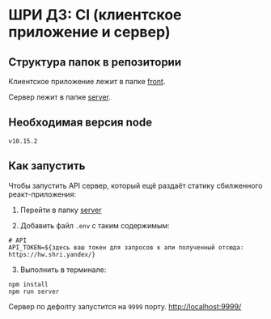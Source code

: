 # ШРИ ДЗ: CI (клиентское приложение и сервер)

## Структура папок в репозитории
Клиентское приложение лежит в папке [front](front/README.md).

Сервер лежит в папке [server](server/README.md).

## Необходимая версия node
`v10.15.2`

## Как запустить
Чтобы запустить API сервер, который ещё раздаёт статику сбилженного реакт-приложения:

1. Перейти в папку [server](server/README.md)

2. Добавить файл `.env` с таким содержимым:

```
# API
API_TOKEN=${здесь ваш токен для запросов к апи полученный отсюда: https://hw.shri.yandex/}
```

3. Выполнить в терминале:

```
npm install
npm run server
```

Сервер по дефолту запустится на `9999` порту. [http://localhost:9999/](http://localhost:9999/)
